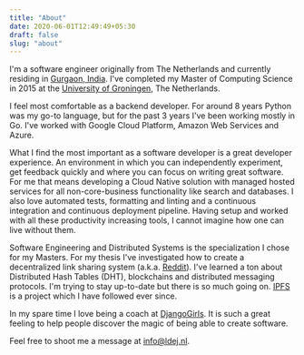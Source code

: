 ```yaml
---
title: "About"
date: 2020-06-01T12:49:49+05:30
draft: false
slug: "about"
---
```


I'm a software engineer originally from The Netherlands and currently residing in [Gurgaon, India](https://goo.gl/maps/MpRDM4sYJ5KAHqtLA). I've completed my Master of Computing Science in 2015 at the [University of Groningen](https://www.rug.nl/masters/computing-science/?lang=en), The Netherlands.

I feel most comfortable as a backend developer. For around 8 years Python was my go-to language, but for the past 3 years I've been working mostly in Go. I've worked with Google Cloud Platform, Amazon Web Services and Azure.

What I find the most important as a software developer is a great developer experience. An environment in which you can independently experiment, get feedback quickly and where you can focus on writing great software. For me that means developing a Cloud Native solution with managed hosted services for all non-core-business functionality like search and databases. I also love automated tests, formatting and linting and a continuous integration and continuous deployment pipeline. Having setup and worked with all these productivity increasing tools, I cannot imagine how one can live without them.

Software Engineering and Distributed Systems is the specialization I chose for my Masters. For my thesis I've investigated how to create a decentralized link sharing system (a.k.a. [Reddit](https://old.reddit.com/r/golang)). I've learned a ton about Distributed Hash Tables (DHT), blockchains and distributed messaging protocols. I'm trying to stay up-to-date but there is so much going on. [IPFS](https://ipfs.io) is a project which I have followed ever since.

In my spare time I love being a coach at [DjangoGirls](https://djangogirls.org). It is such a great feeling to help people discover the magic of being able to create software.

Feel free to shoot me a message at [info@ldej.nl](mailto:info@ldej.nl).